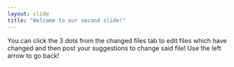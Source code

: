 ```yaml
---
layout: slide
title: "Welcome to our second slide!"
---
```

You can click the 3 dots from the changed files tab to edit files which have changed and then post your suggestions to change said file! 
Use the left arrow to go back!
